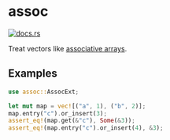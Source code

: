 # assoc

[<img alt="docs.rs" src="https://docs.rs/assoc/badge.svg">](https://docs.rs/assoc)

Treat vectors like [associative arrays](https://en.wikipedia.org/wiki/Associative_array).

## Examples

```rust
use assoc::AssocExt;

let mut map = vec![("a", 1), ("b", 2)];
map.entry("c").or_insert(3);
assert_eq!(map.get(&"c"), Some(&3));
assert_eq!(map.entry("c").or_insert(4), &3);
```

